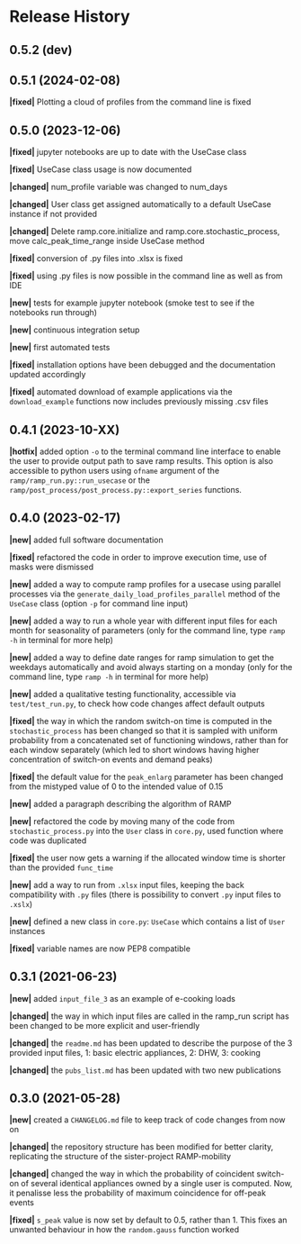 Release History
===============

0.5.2 (dev)
-----------

0.5.1 (2024-02-08)
-----------
**|fixed|**     Plotting a cloud of profiles from the command line is fixed

0.5.0 (2023-12-06)
------------------

**|fixed|**     jupyter notebooks are up to date with the UseCase class

**|fixed|**     UseCase class usage is now documented

**|changed|**   num_profile variable was changed to num_days

**|changed|**   User class get assigned automatically to a default UseCase instance if not provided

**|changed|**   Delete ramp.core.initialize and ramp.core.stochastic_process, move calc_peak_time_range inside UseCase method

**|fixed|**     conversion of .py files into .xlsx is fixed

**|fixed|**     using .py files is now possible in the command line as well as from IDE

**|new|**       tests for example jupyter notebook (smoke test to see if the notebooks run through)

**|new|**       continuous integration setup

**|new|**       first automated tests

**|fixed|**     installation options have been debugged and the documentation updated accordingly

**|fixed|**     automated download of example applications via the `download_example` functions now includes previously missing .csv files

0.4.1 (2023-10-XX)
------------------

**|hotfix|**    added option `-o` to the terminal command line interface to enable the user to provide output path to save ramp results. This option is also accessible to python users using `ofname` argument of the `ramp/ramp_run.py::run_usecase` or the `ramp/post_process/post_process.py::export_series` functions. 

0.4.0 (2023-02-17)
------------------

**|new|**       added full software documentation

**|fixed|**     refactored the code in order to improve execution time, use of masks were dismissed

**|new|**       added a way to compute ramp profiles for a usecase using parallel processes via the `generate_daily_load_profiles_parallel` method of the `UseCase` class  (option `-p` for command line input)

**|new|**       added a way to run a whole year with different input files for each month for seasonality of parameters (only for the command line, type `ramp -h` in terminal for more help)

**|new|**       added a way to define date ranges for ramp simulation to get the weekdays automatically and avoid always starting on a monday (only for the command line, type `ramp -h` in terminal for more help)

**|new|**       added a qualitative testing functionality, accessible via `test/test_run.py`, to check how code changes affect default outputs

**|fixed|**     the way in which the random switch-on time is computed in the `stochastic_process` has been changed so that it is sampled with uniform probability from a concatenated set of functioning windows, rather than for each window separately (which led to short windows having higher concentration of switch-on events and demand peaks)

**|fixed|**     the default value for the `peak_enlarg` parameter has been changed from the mistyped value of 0 to the intended value of 0.15 

**|new|**       added a paragraph describing the algorithm of RAMP

**|new|**       refactored the code by moving many of the code from `stochastic_process.py` into the `User` class in `core.py`, used function where code was duplicated

**|fixed|**     the user now gets a warning if the allocated window time is shorter than the provided `func_time`

**|new|**       add a way to run from `.xlsx` input files, keeping the back compatibility with `.py` files (there is possibility to convert `.py` input files to `.xslx`)

**|new|**       defined a new class in `core.py`: `UseCase` which contains a list of `User` instances

**|fixed|**     variable names are now PEP8 compatible

0.3.1 (2021-06-23)
------------------

**|new|**       added `input_file_3` as an example of e-cooking loads

**|changed|**   the way in which input files are called in the ramp_run script has been changed to be more explicit and user-friendly

**|changed|**   the `readme.md` has been updated to describe the purpose of the 3 provided input files, 1: basic electric appliances, 2: DHW, 3: cooking

**|changed|**   the `pubs_list.md` has been updated with two new publications


0.3.0 (2021-05-28)
------------------

**|new|**       created a `CHANGELOG.md` file to keep track of code changes from now on

**|changed|**   the repository structure has been modified for better clarity, replicating the structure of the sister-project RAMP-mobility

**|changed|**   changed the way in which the probability of coincident switch-on of several identical appliances owned by a single user is computed. Now, it penalisse less the probability of maximum coincidence for off-peak events

**|fixed|**     `s_peak` value is now set by default to 0.5, rather than 1. This fixes an unwanted behaviour in how the `random.gauss` function worked

